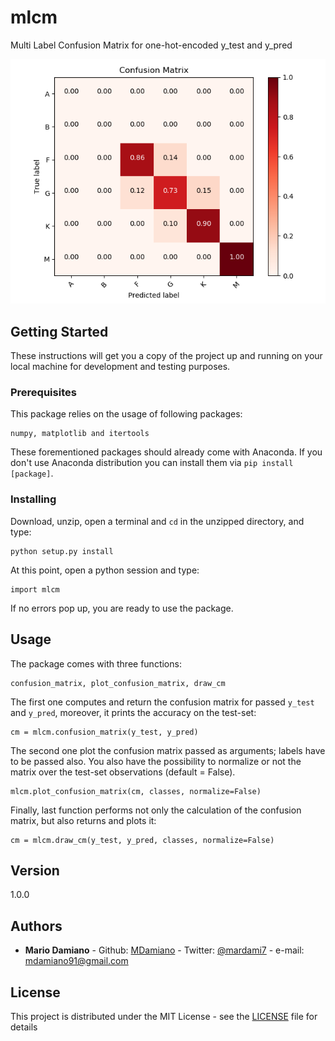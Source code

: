 # mlcm

Multi Label Confusion Matrix for one-hot-encoded y_test and y_pred

![](example.png)

## Getting Started

These instructions will get you a copy of the project up and running on your local machine for development and testing purposes.

### Prerequisites

This package relies on the usage of following packages:

```
numpy, matplotlib and itertools
```
These forementioned packages should already come with Anaconda. If you don't use Anaconda distribution you can install them via ```pip install [package]```.

### Installing

Download, unzip,  open a terminal and ```cd``` in the unzipped directory, and type: 

```
python setup.py install
```

At this point, open a python session and type:

```
import mlcm
```

If no errors pop up, you are ready to use the package.

## Usage

The package comes with three functions:

```
confusion_matrix, plot_confusion_matrix, draw_cm
```

The first one computes and return the confusion matrix for passed ```y_test``` and ```y_pred```, moreover, it prints the accuracy on the test-set:

```
cm = mlcm.confusion_matrix(y_test, y_pred)
```
The second one plot the confusion matrix passed as arguments; labels have to be passed also. You also have the possibility to normalize or not the matrix over the test-set observations (default = False).

```
mlcm.plot_confusion_matrix(cm, classes, normalize=False)
```

Finally, last function performs not only the calculation of the confusion matrix, but also returns and plots it:

```
cm = mlcm.draw_cm(y_test, y_pred, classes, normalize=False)
```

## Version

1.0.0

## Authors

* **Mario Damiano** - Github: [MDamiano](https://github.com/MDamiano) - Twitter: [@mardami7](https://twitter.com/mardami7) - e-mail: mdamiano91@gmail.com

## License

This project is distributed under the MIT License - see the [LICENSE](https://github.com/MDamiano/mlcm/blob/master/LICENSE) file for details

